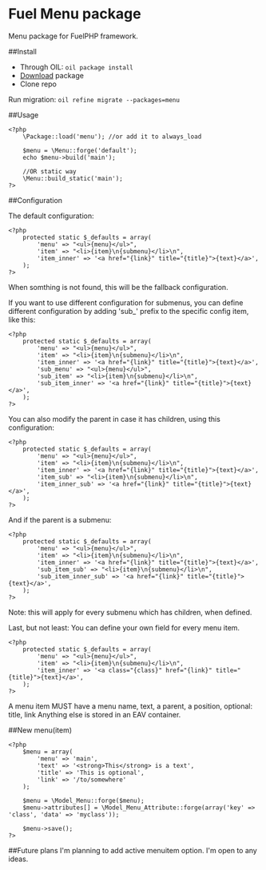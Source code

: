 Fuel Menu package
=========

Menu package for FuelPHP framework.

##Install
* Through OIL: ````oil package install````
* [Download](https://github.com/sagikazarmark/fuel-menu/archive/master.zip) package
* Clone repo

Run migration:
````oil refine migrate --packages=menu````

##Usage
````
<?php
	\Package::load('menu'); //or add it to always_load

	$menu = \Menu::forge('default');
	echo $menu->build('main');

	//OR static way
	\Menu::build_static('main');
?>
````

##Configuration

The default configuration:

````
<?php
	protected static $_defaults = array(
		'menu' => "<ul>{menu}</ul>",
		'item' => "<li>{item}\n{submenu}</li>\n",
		'item_inner' => '<a href="{link}" title="{title}">{text}</a>',
	);
?>
````

When somthing is not found, this will be the fallback configuration.

If you want to use different configuration for submenus, you can define different configuration by adding 'sub_' prefix to the specific config item, like this:

````
<?php
	protected static $_defaults = array(
		'menu' => "<ul>{menu}</ul>",
		'item' => "<li>{item}\n{submenu}</li>\n",
		'item_inner' => '<a href="{link}" title="{title}">{text}</a>',
		'sub_menu' => "<ul>{menu}</ul>",
		'sub_item' => "<li>{item}\n{submenu}</li>\n",
		'sub_item_inner' => '<a href="{link}" title="{title}">{text}</a>',
	);
?>
````

You can also modify the parent in case it has children, using this configuration:

````
<?php
	protected static $_defaults = array(
		'menu' => "<ul>{menu}</ul>",
		'item' => "<li>{item}\n{submenu}</li>\n",
		'item_inner' => '<a href="{link}" title="{title}">{text}</a>',
		'item_sub' => "<li>{item}\n{submenu}</li>\n",
		'item_inner_sub' => '<a href="{link}" title="{title}">{text}</a>',
	);
?>
````

And if the parent is a submenu:
````
<?php
	protected static $_defaults = array(
		'menu' => "<ul>{menu}</ul>",
		'item' => "<li>{item}\n{submenu}</li>\n",
		'item_inner' => '<a href="{link}" title="{title}">{text}</a>',
		'sub_item_sub' => "<li>{item}\n{submenu}</li>\n",
		'sub_item_inner_sub' => '<a href="{link}" title="{title}">{text}</a>',
	);
?>
````

Note: this will apply for every submenu which has children, when defined.

Last, but not least: You can define your own field for every menu item.
````
<?php
	protected static $_defaults = array(
		'menu' => "<ul>{menu}</ul>",
		'item' => "<li>{item}\n{submenu}</li>\n",
		'item_inner' => '<a class="{class}" href="{link}" title="{title}">{text}</a>',
	);
?>
````

A menu item MUST have a menu name, text, a parent, a position, optional: title, link
Anything else is stored in an EAV container.


##New menu(item)
````
<?php
	$menu = array(
		'menu' => 'main',
		'text' => '<strong>This</strong> is a text',
		'title' => 'This is optional',
		'link' => '/to/somewhere'
	);

	$menu = \Model_Menu::forge($menu);
	$menu->attributes[] = \Model_Menu_Attribute::forge(array('key' => 'class', 'data' => 'myclass'));

	$menu->save();
?>

````

##Future plans
I'm planning to add active menuitem option. I'm open to any ideas.
